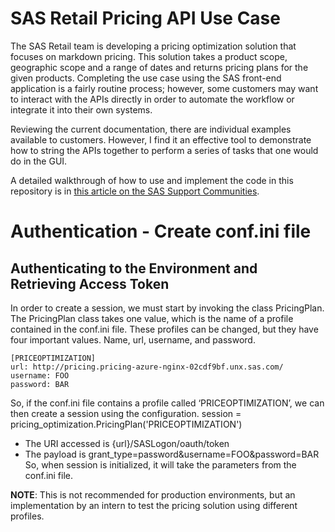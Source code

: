 # SAS Retail Pricing API Use Case
The SAS Retail team is developing a pricing optimization solution that focuses on markdown pricing. This solution takes a product scope, geographic scope and a range of dates and returns pricing plans for the given products. Completing the use case using the SAS front-end application is a fairly routine process; however, some customers may want to interact with the APIs directly in order to automate the workflow or integrate it into their own systems.

Reviewing the current documentation, there are individual examples available to customers. However, I find it an effective tool to demonstrate how to string the APIs together to perform a series of tasks that one would do in the GUI.

A detailed walkthrough of how to use and implement the code in this repository is in [this article on the SAS Support Communities](https://communities.sas.com/t5/SAS-Communities-Library/SAS-Retail-Pricing-API-Use-Case/ta-p/823520
).

# Authentication - Create conf.ini file
## Authenticating to the Environment and Retrieving Access Token

In order to create a session, we must start by invoking the class PricingPlan. The PricingPlan class takes one value, which is the name of a profile contained in the conf.ini file. These profiles can be changed, but they have four important values. Name, url, username, and password.
```
[PRICEOPTIMIZATION]
url: http://pricing.pricing-azure-nginx-02cdf9bf.unx.sas.com/
username: FOO
password: BAR
```
So, if the conf.ini file contains a profile called ‘PRICEOPTIMIZATION’, we can then create a session using the configuration.
session = pricing_optimization.PricingPlan('PRICEOPTIMIZATION')
- The URI accessed is {url}/SASLogon/oauth/token
- The payload is grant_type=password&username=FOO&password=BAR
So, when session is initialized, it will take the parameters from the conf.ini file.

**NOTE**: This is not recommended for production environments, but an implementation by an intern to test the pricing solution using different profiles.
